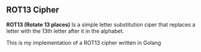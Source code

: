 ## ROT13 Cipher 

**ROT13 (Rotate 13 places)**
Is a simple letter substitution ciper that replaces a letter with the 13th letter after it in the alphabet.

This is my implementation of a ROT13 cipher written in Golang
